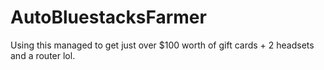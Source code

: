 # AutoBluestacksFarmer
Using this managed to get just over $100 worth of gift cards + 2 headsets and a router lol.
